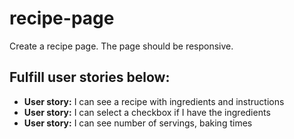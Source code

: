 # recipe-page
Create a recipe page. The page should be responsive.
## Fulfill user stories below:
- **User story:** I can see a recipe with ingredients and instructions
- **User story:** I can select a checkbox if I have the ingredients
- **User story:** I can see number of servings, baking times
